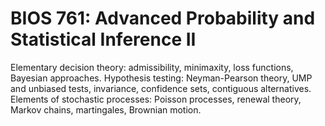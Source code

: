 # BIOS 761: Advanced Probability and Statistical Inference II

Elementary decision theory: admissibility, minimaxity, loss functions, Bayesian approaches. Hypothesis testing: Neyman-Pearson theory, UMP and unbiased tests, invariance, confidence sets, contiguous alternatives. Elements of stochastic processes: Poisson processes, renewal theory, Markov chains, martingales, Brownian motion.